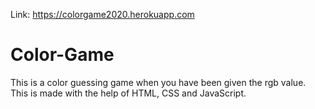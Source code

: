 Link: https://colorgame2020.herokuapp.com

# Color-Game
This is a color guessing game when you have been given the rgb value. This is made with the help of HTML, CSS and JavaScript.
